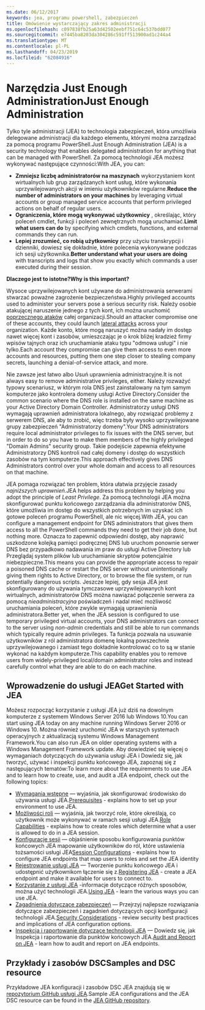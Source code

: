 ```yaml
---
ms.date: 06/12/2017
keywords: jea, programu powershell, zabezpieczeń
title: Omówienie wystarczający zakres administracji
ms.openlocfilehash: c097838fb25a63d42502eebf751c64c537bdd077
ms.sourcegitcommit: e7445ba8203da304286c591ff513900ad1c244a4
ms.translationtype: MT
ms.contentlocale: pl-PL
ms.lasthandoff: 04/23/2019
ms.locfileid: "62084916"
---
```

# <a name="just-enough-administration"></a><span data-ttu-id="d726f-103">Narzędzia Just Enough Administration</span><span class="sxs-lookup"><span data-stu-id="d726f-103">Just Enough Administration</span></span>

<span data-ttu-id="d726f-104">Tylko tyle administracji (JEA) to technologia zabezpieczeń, która umożliwia delegowane administracji dla każdego elementu, którymi można zarządzać za pomocą programu PowerShell.</span><span class="sxs-lookup"><span data-stu-id="d726f-104">Just Enough Administration (JEA) is a security technology that enables delegated administration for anything that can be managed with PowerShell.</span></span>
<span data-ttu-id="d726f-105">Za pomocą technologii JEA możesz wykonywać następujące czynności:</span><span class="sxs-lookup"><span data-stu-id="d726f-105">With JEA, you can:</span></span>

- <span data-ttu-id="d726f-106">**Zmniejsz liczbę administratorów na maszynach** wykorzystaniem kont wirtualnych lub grup zarządzanych kont usług, które wykonania uprzywilejowanych akcji w imieniu użytkowników regularne.</span><span class="sxs-lookup"><span data-stu-id="d726f-106">**Reduce the number of administrators on your machines** by leveraging virtual accounts or group managed service accounts that perform privileged actions on behalf of regular users.</span></span>
- <span data-ttu-id="d726f-107">**Ograniczenia, które mogą wykonywać użytkownicy** , określając, który poleceń cmdlet, funkcji i poleceń zewnętrznych mogą uruchamiać.</span><span class="sxs-lookup"><span data-stu-id="d726f-107">**Limit what users can do** by specifying which cmdlets, functions, and external commands they can run.</span></span>
- <span data-ttu-id="d726f-108">**Lepiej zrozumieć, co robią użytkownicy** przy użyciu transkrypcji i dzienniki, dowiesz się dokładnie, które polecenia wykonywane podczas ich sesji użytkownika.</span><span class="sxs-lookup"><span data-stu-id="d726f-108">**Better understand what your users are doing** with transcripts and logs that show you exactly which commands a user executed during their session.</span></span>

<span data-ttu-id="d726f-109">**Dlaczego jest to istotne?**</span><span class="sxs-lookup"><span data-stu-id="d726f-109">**Why is this important?**</span></span>

<span data-ttu-id="d726f-110">Wysoce uprzywilejowanych kont używane do administrowania serwerami stwarzać poważne zagrożenie bezpieczeństwa.</span><span class="sxs-lookup"><span data-stu-id="d726f-110">Highly privileged accounts used to administer your servers pose a serious security risk.</span></span>
<span data-ttu-id="d726f-111">Należy osobie atakującej naruszenie jednego z tych kont, ich można uruchomić [poprzecznego ataków](http://aka.ms/pth) całej organizacji.</span><span class="sxs-lookup"><span data-stu-id="d726f-111">Should an attacker compromise one of these accounts, they could launch [lateral attacks](http://aka.ms/pth) across your organization.</span></span>
<span data-ttu-id="d726f-112">Każde konto, które mogą naruszyć można nadały im dostęp nawet więcej kont i zasobów, umieszczając je o krok bliżej kradzież firmy wpisów tajnych oraz ich uruchamianie ataku typu "odmowa usługi" i nie tylko.</span><span class="sxs-lookup"><span data-stu-id="d726f-112">Each account they compromise can give them access to even more accounts and resources, putting them one step closer to stealing company secrets, launching a denial-of-service attack, and more.</span></span>

<span data-ttu-id="d726f-113">Nie zawsze jest łatwo albo Usuń uprawnienia administracyjne.</span><span class="sxs-lookup"><span data-stu-id="d726f-113">It is not always easy to remove administrative privileges, either.</span></span>
<span data-ttu-id="d726f-114">Należy rozważyć typowy scenariusz, w którym rola DNS jest zainstalowany na tym samym komputerze jako kontrolera domeny usługi Active Directory.</span><span class="sxs-lookup"><span data-stu-id="d726f-114">Consider the common scenario where the DNS role is installed on the same machine as your Active Directory Domain Controller.</span></span>
<span data-ttu-id="d726f-115">Administratorzy usługi DNS wymagają uprawnień administratora lokalnego, aby rozwiązać problemy z serwerem DNS, ale aby to zrobić, więc trzeba były wysoko uprzywilejowane grupy zabezpieczeń "Administratorzy domeny".</span><span class="sxs-lookup"><span data-stu-id="d726f-115">Your DNS administrators require local administrator privileges to fix issues with the DNS server, but in order to do so you have to make them members of the highly privileged "Domain Admins" security group.</span></span>
<span data-ttu-id="d726f-116">Takie podejście zapewnia efektywne Administratorzy DNS kontroli nad całej domeny i dostęp do wszystkich zasobów na tym komputerze.</span><span class="sxs-lookup"><span data-stu-id="d726f-116">This approach effectively gives DNS Administrators control over your whole domain and access to all resources on that machine.</span></span>

<span data-ttu-id="d726f-117">JEA pomaga rozwiązać ten problem, która ułatwia przyjęcie zasady *najniższych uprawnień*.</span><span class="sxs-lookup"><span data-stu-id="d726f-117">JEA helps address this problem by helping you adopt the principle of *Least Privilege*.</span></span>
<span data-ttu-id="d726f-118">Za pomocą technologii JEA można skonfigurować punktu końcowego zarządzania dla administratorów DNS, które umożliwia im dostęp do wszystkich potrzebnych im uzyskać ich gotowe poleceń programu PowerShell, ale nic więcej.</span><span class="sxs-lookup"><span data-stu-id="d726f-118">With JEA, you can configure a management endpoint for DNS administrators that gives them access to all the PowerShell commands they need to get their job done, but nothing more.</span></span>
<span data-ttu-id="d726f-119">Oznacza to zapewnić odpowiedni dostęp, aby naprawić uszkodzone kolejką pamięci podręcznej DNS lub uruchom ponownie serwer DNS bez przypadkowo nadawania im praw do usługi Active Directory lub Przeglądaj system plików lub uruchamianie skryptów potencjalnie niebezpieczne.</span><span class="sxs-lookup"><span data-stu-id="d726f-119">This means you can provide the appropriate access to repair a poisoned DNS cache or restart the DNS server without unintentionally giving them rights to Active Directory, or to browse the file system, or run potentially dangerous scripts.</span></span>
<span data-ttu-id="d726f-120">Jeszcze lepiej, gdy sesja JEA jest skonfigurowany do używania tymczasowe uprzywilejowanych kont wirtualnych, administratorów DNS można nawiązać połączenie serwera za pomocą *nieadministracyjna* poświadczeń i nadal mieć możliwość uruchamiania poleceń, które zwykle wymagają uprawnienia administratora.</span><span class="sxs-lookup"><span data-stu-id="d726f-120">Better yet, when the JEA session is configured to use temporary privileged virtual accounts, your DNS administrators can connect to the server using *non-admin* credentials and still be able to run commands which typically require admin privileges.</span></span>
<span data-ttu-id="d726f-121">Ta funkcja pozwala na usuwanie użytkowników z ról administratora domenę lokalną powszechnie uprzywilejowanego i zamiast tego dokładnie kontrolować co to są w stanie wykonać na każdym komputerze.</span><span class="sxs-lookup"><span data-stu-id="d726f-121">This capability enables you to remove users from widely-privileged local/domain administrator roles and instead carefully control what they are able to do on each machine.</span></span>

## <a name="get-started-with-jea"></a><span data-ttu-id="d726f-122">Wprowadzenie do usługi JEA</span><span class="sxs-lookup"><span data-stu-id="d726f-122">Get Started with JEA</span></span>

<span data-ttu-id="d726f-123">Możesz rozpocząć korzystanie z usługi JEA już dziś na dowolnym komputerze z systemem Windows Server 2016 lub Windows 10.</span><span class="sxs-lookup"><span data-stu-id="d726f-123">You can start using JEA today on any machine running Windows Server 2016 or Windows 10.</span></span>
<span data-ttu-id="d726f-124">Można również uruchomić JEA w starszych systemach operacyjnych z aktualizacją systemu Windows Management Framework.</span><span class="sxs-lookup"><span data-stu-id="d726f-124">You can also run JEA on older operating systems with a Windows Management Framework update.</span></span>
<span data-ttu-id="d726f-125">Aby dowiedzieć się więcej o wymaganiach dotyczących do używania usługi JEA i Dowiedz się, jak tworzyć, używać i inspekcji punktu końcowego JEA, zapoznaj się z następujących tematów:</span><span class="sxs-lookup"><span data-stu-id="d726f-125">To learn more about the requirements to use JEA and to learn how to create, use, and audit a JEA endpoint, check out the following topics:</span></span>

- <span data-ttu-id="d726f-126">[Wymagania wstępne](prerequisites.md) — wyjaśnia, jak skonfigurować środowisko do używania usługi JEA.</span><span class="sxs-lookup"><span data-stu-id="d726f-126">[Prerequisites](prerequisites.md) - explains how to set up your environment to use JEA.</span></span>
- <span data-ttu-id="d726f-127">[Możliwości roli](role-capabilities.md) — wyjaśnia, jak tworzyć role, które określają, co użytkownik może wykonywać w ramach sesji usługi JEA.</span><span class="sxs-lookup"><span data-stu-id="d726f-127">[Role Capabilities](role-capabilities.md) - explains how to create roles which determine what a user is allowed to do in a JEA session.</span></span>
- <span data-ttu-id="d726f-128">[Konfiguracje sesji](session-configurations.md) — objaśnienie sposobu konfigurowania punktów końcowych JEA mapowanie użytkowników do ról, które ustawienia tożsamości usługi JEA</span><span class="sxs-lookup"><span data-stu-id="d726f-128">[Session Configurations](session-configurations.md) - explains how to configure JEA endpoints that map users to roles and set the JEA identity</span></span>
- <span data-ttu-id="d726f-129">[Rejestrowanie usługi JEA](register-jea.md) — Tworzenie punktu końcowego JEA i udostępnić użytkownikom łączenie się z.</span><span class="sxs-lookup"><span data-stu-id="d726f-129">[Registering JEA](register-jea.md) - create a JEA endpoint and make it available for users to connect to.</span></span>
- <span data-ttu-id="d726f-130">[Korzystanie z usługi JEA](using-jea.md) -informacje dotyczące różnych sposobów, można użyć technologii JEA.</span><span class="sxs-lookup"><span data-stu-id="d726f-130">[Using JEA](using-jea.md) - learn the various ways you can use JEA.</span></span>
- <span data-ttu-id="d726f-131">[Zagadnienia dotyczące zabezpieczeń](security-considerations.md) — Przejrzyj najlepsze rozwiązania dotyczące zabezpieczeń i zagadnień dotyczących opcji konfiguracji technologii JEA.</span><span class="sxs-lookup"><span data-stu-id="d726f-131">[Security Considerations](security-considerations.md) - review security best practices and implications of JEA configuration options.</span></span>
- <span data-ttu-id="d726f-132">[Inspekcja i raportowanie dotyczące technologii JEA](audit-and-report.md) — Dowiedz się, jak Inspekcja i raportowanie dla punktów końcowych JEA.</span><span class="sxs-lookup"><span data-stu-id="d726f-132">[Audit and Report on JEA](audit-and-report.md) - learn how to audit and report on JEA endpoints.</span></span>

## <a name="samples-and-dsc-resource"></a><span data-ttu-id="d726f-133">Przykłady i zasobów DSC</span><span class="sxs-lookup"><span data-stu-id="d726f-133">Samples and DSC resource</span></span>

<span data-ttu-id="d726f-134">Przykładowe JEA konfiguracji i zasobów DSC JEA znajdują się w [repozytorium GitHub usługi JEA](https://github.com/PowerShell/JEA).</span><span class="sxs-lookup"><span data-stu-id="d726f-134">Sample JEA configurations and the JEA DSC resource can be found in the [JEA GitHub repository](https://github.com/PowerShell/JEA).</span></span>